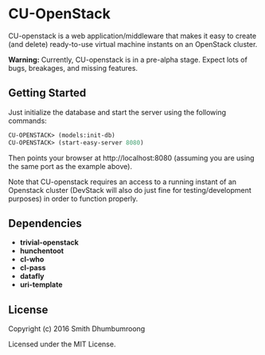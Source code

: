 # CU-OpenStack

CU-openstack is a web application/middleware that makes it easy to
create (and delete) ready-to-use virtual machine instants on an
OpenStack cluster.

**Warning:** Currently, CU-openstack is in a pre-alpha stage. Expect lots
of bugs, breakages, and missing features.

## Getting Started

Just initialize the database and start the server using the following commands:

````lisp
CU-OPENSTACK> (models:init-db)
CU-OPENSTACK> (start-easy-server 8080)
````

Then points your browser at http://localhost:8080 (assuming you are
using the same port as the example above).

Note that CU-openstack requires an access to a running instant of an
Openstack cluster (DevStack will also do just fine for
testing/development purposes) in order to function properly.

## Dependencies

* **trivial-openstack**
* **hunchentoot**
* **cl-who**
* **cl-pass**
* **datafly**
* **uri-template**

## License

Copyright (c) 2016 Smith Dhumbumroong

Licensed under the MIT License.
